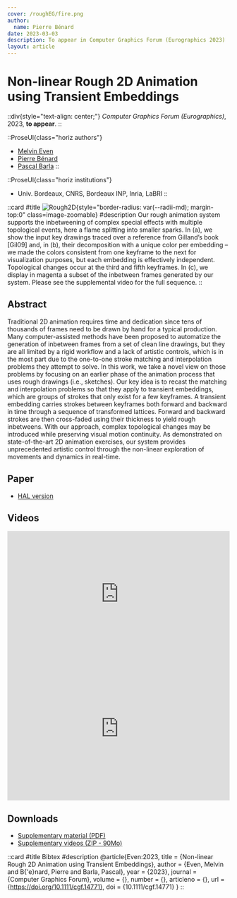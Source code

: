 ```yaml
---
cover: /roughEG/fire.png
author:
  name: Pierre Bénard
date: 2023-03-03
description: To appear in Computer Graphics Forum (Eurographics 2023)
layout: article
---
```


# Non-linear Rough 2D Animation using Transient Embeddings

::div{style="text-align: center;"}
_Computer Graphics Forum (Eurographics)_, 2023, **to appear**.
::

::ProseUl{class="horiz authors"}
- [Melvin Even](https://www.cs.ubc.ca/~chenxil/)
- [Pierre Bénard](https://www.labri.fr/perso/pbenard/)
- [Pascal Barla](https://www.labri.fr/perso/barla/blog/)
::

::ProseUl{class="horiz institutions"}
- Univ. Bordeaux, CNRS, Bordeaux INP, Inria, LaBRI
::

::card
#title
![Rough2D](/roughEG/representative.jpg){style="border-radius: var(--radii-md); margin-top:0" class=image-zoomable}
#description
Our rough animation system supports the inbetweening of complex special effects with multiple topological events, here a flame splitting into smaller sparks. In (a), we show the input key drawings traced over a reference from Gilland’s book [Gil09] and, in (b), their decomposition with a unique color per embedding – we made the colors consistent from one keyframe to the next for visualization purposes, but each embedding is effectively independent. Topological changes occur at the third and fifth keyframes. In (c), we display in magenta a subset of the inbetween frames generated by our system. Please see the supplemental video for the full sequence.
::


## Abstract

Traditional 2D animation requires time and dedication since tens of thousands of frames need to be drawn by hand for a typical production. Many computer-assisted methods have been proposed to automatize the generation of inbetween frames from a set of clean line drawings, but they are all limited by a rigid workflow and a lack of artistic controls, which is in the most part due to the one-to-one stroke matching and interpolation problems they attempt to solve. In this work, we take a novel view on those problems by focusing on an earlier phase of the animation process that uses rough drawings (i.e., sketches). Our key idea is to recast the matching and interpolation problems so that they apply to transient embeddings, which are groups of strokes that only exist for a few keyframes. A transient embedding carries strokes between keyframes both forward and backward in time through a sequence of transformed lattices. Forward and backward strokes are then cross-faded using their thickness to yield rough inbetweens. With our approach, complex topological changes may be introduced while preserving visual motion continuity. As demonstrated on state-of-the-art 2D animation exercises, our system provides unprecedented artistic control through the non-linear exploration of movements and dynamics in real-time.

## Paper

- [HAL version](https://hal.inria.fr/hal-04006992)

## Videos

<div style="padding:56.25% 0 0 0;position:relative;"><iframe src="https://player.vimeo.com/video/803940611?h=f5eb1ecf3c&amp;badge=0&amp;autopause=0&amp;player_id=0&amp;app_id=58479" frameborder="0" allow="autoplay; fullscreen; picture-in-picture" allowfullscreen style="position:absolute;top:0;left:0;width:100%;height:100%;" title="Non-Linear Rough 2D Animation using Transient Embeddings - Live Demo"></iframe></div>

<div style="padding:56.25% 0 3em 0;position:relative;"><iframe src="https://player.vimeo.com/video/803913876?h=0c3b6e4b73&amp;badge=0&amp;autopause=0&amp;player_id=0&amp;app_id=58479" frameborder="0" allow="autoplay; fullscreen; picture-in-picture" allowfullscreen style="position:absolute;top:0;left:0;width:100%;height:100%;" title="Non-Linear Rough 2D Animation using Transient Embeddings - Results"></iframe></div>

## Downloads

- [Supplementary material (PDF)](https://hal.inria.fr/hal-04006992v1/file/NonLinearRough2DAnim-suppl.pdf)
- [Supplementary videos (ZIP - 90Mo)](https://hal.inria.fr/hal-04006992v1/file/video-material.zip)

::card
#title
Bibtex
#description
    @article{Even:2023,
      title = {Non-linear Rough 2D Animation using Transient Embeddings},
      author = {Even, Melvin and B{\'e}nard, Pierre and Barla, Pascal},
      year = {2023},
      journal = {Computer Graphics Forum},
      volume = {},
      number = {},
      articleno = {},
      url = {https://doi.org/10.1111/cgf.14771},
      doi = {10.1111/cgf.14771}
    }
::